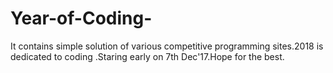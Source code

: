 # Year-of-Coding-
It contains simple solution of various competitive programming sites.2018 is dedicated to coding .Staring early on 7th Dec'17.Hope for the best.
